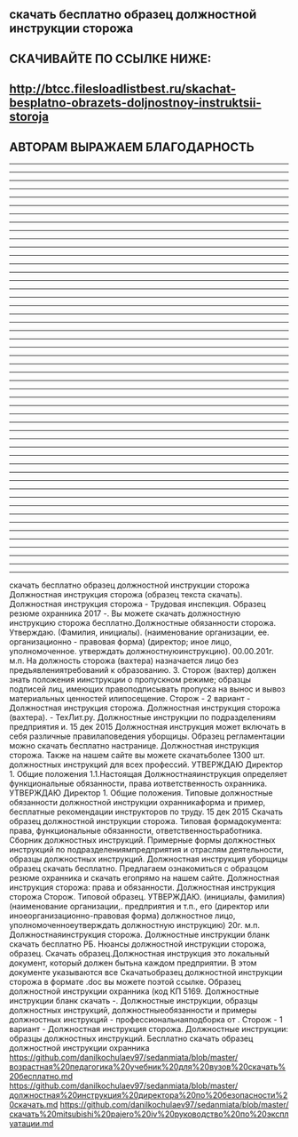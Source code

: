 скачать бесплатно образец должностной инструкции сторожа
--------------------------------------------------
СКАЧИВАЙТЕ ПО ССЫЛКЕ НИЖЕ:
--------------------------------------------------
http://btcc.filesloadlistbest.ru/skachat-besplatno-obrazets-doljnostnoy-instruktsii-storoja
--------------------------------------------------
АВТОРАМ ВЫРАЖАЕМ БЛАГОДАРНОСТЬ
--------------------------------------------------
--------------------------------------------------
--------------------------------------------------
--------------------------------------------------
--------------------------------------------------
--------------------------------------------------
--------------------------------------------------
--------------------------------------------------
--------------------------------------------------
--------------------------------------------------
--------------------------------------------------
--------------------------------------------------
--------------------------------------------------
--------------------------------------------------
--------------------------------------------------
--------------------------------------------------
--------------------------------------------------
--------------------------------------------------
--------------------------------------------------
--------------------------------------------------
--------------------------------------------------
--------------------------------------------------
--------------------------------------------------
--------------------------------------------------
--------------------------------------------------
--------------------------------------------------
--------------------------------------------------
--------------------------------------------------
--------------------------------------------------
--------------------------------------------------
--------------------------------------------------
--------------------------------------------------
--------------------------------------------------
--------------------------------------------------
--------------------------------------------------
--------------------------------------------------
--------------------------------------------------
--------------------------------------------------
--------------------------------------------------
--------------------------------------------------
--------------------------------------------------
--------------------------------------------------
--------------------------------------------------
--------------------------------------------------
--------------------------------------------------
--------------------------------------------------
--------------------------------------------------
--------------------------------------------------
--------------------------------------------------
--------------------------------------------------
--------------------------------------------------
скачать бесплатно образец должностной инструкции сторожа Должностная инструкция сторожа (образец текста скачать). Должностная инструкция сторожа - Трудовая инспекция. Образец резюме охранника 2017 -. Вы можете скачать должностную инструкцию сторожа бесплатно.Должностные обязанности сторожа. Утверждаю. (Фамилия, инициалы). (наименование организации, ее. организационно - правовая форма) (директор; иное лицо, уполномоченное. утверждать должностнуюинструкцию). 00.00.201г. м.п. На должность сторожа (вахтера) назначается лицо без предъявлениятребований к образованию. 3. Сторож (вахтер) должен знать положения иинструкции о пропускном режиме; образцы подписей лиц, имеющих правоподписывать пропуска на вынос и вывоз материальных ценностей илипосещение. Сторож - 2 вариант - Должностная инструкция сторожа. Должностная инструкция сторожа (вахтера). - ТехЛит.ру. Должностные инструкции по подразделениям предприятия и. 15 дек 2015  Должностная инструкция может включать в себя различные правилаповедения уборщицы. Образец регламентации можно скачать бесплатно настранице.
Должностная инструкция сторожа. Также на нашем сайте вы можете скачатьболее 1300 шт. должностных инструкций для всех профессий. УТВЕРЖДАЮ Директор 1. Общие положения 1.1.Настоящая Должностнаяинструкция определяет функциональные обязанности, права иответственность охранника. УТВЕРЖДАЮ Директор 1. Общие положения. Типовые должностные обязанности должностной инструкции охранникаформа и пример, бесплатные рекомендации инструкторов по труду. 15 дек 2015  Скачать образец должностной инструкции сторожа. Типовая формадокумента: права, функциональные обязанности, ответственностьработника. Сборник должностных инструкций. Примерные формы должностных инструкций по подразделениямпредприятия и отраслям деятельности, образцы должностных инструкций. Должностная инструкция уборщицы образец скачать бесплатно. Предлагаем ознакомиться с образцом резюме охранника и скачать егопрямо на нашем сайте. Должностная инструкция сторожа: права и обязанности. Должностная инструкция сторожа
Сторож. Типовой образец. УТВЕРЖДАЮ. (инициалы, фамилия) (наименование организации,. предприятия и т.п., его (директор или иноеорганизационно-правовая форма) должностное лицо, уполномоченноеутверждать должностную инструкцию)    20г. м.п. Должностнаяинструкция сторожа. Должностные инструкции бланк скачать бесплатно РБ. Нюансы должностной инструкции сторожа, образец.  Скачать образец.Должностная инструкция  это локальный документ, который должен бытьна каждом предприятии. В этом документе указываются все  Скачатьобразец должностной инструкции сторожа в формате .doc вы можете поэтой ссылке. Образец должностной инструкции охранника (код КП 5169. Должностные инструкции бланк скачать -. Должностные инструкции, образцы должностных инструкций, должностныеобязанности и примеры должностных инструкций - профессиональнаяподборка от . Сторож - 1 вариант - Должностная инструкция сторожа. Должностные инструкции: образцы должностных инструкций. Бесплатно скачать образец должностной инструкции охранника
https://github.com/danilkochulaev97/sedanmiata/blob/master/возрастная%20педагогика%20учебник%20для%20вузов%20скачать%20бесплатно.md
https://github.com/danilkochulaev97/sedanmiata/blob/master/должностная%20инструкция%20директора%20по%20безопасности%20скачать.md
https://github.com/danilkochulaev97/sedanmiata/blob/master/скачать%20mitsubishi%20pajero%20iv%20руководство%20по%20эксплуатации.md